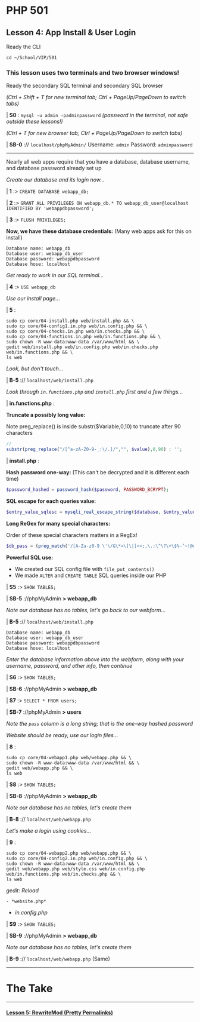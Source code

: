 # PHP 501
## Lesson 4: App Install & User Login

Ready the CLI

`cd ~/School/VIP/501`

### This lesson uses two terminals and two browser windows!

Ready the secondary SQL terminal and secondary SQL browser

*(Ctrl + Shift + T for new terminal tab; Ctrl + PageUp/PageDown to switch tabs)*

| **S0** : `mysql -u admin -padminpassword` *(password in the terminal, not safe outside these lessons!)*

*(Ctrl + T for new browser tab; Ctrl + PageUp/PageDown to switch tabs)*

| **SB-0** :// `localhost/phpMyAdmin/` Username: `admin` Password: `adminpassword`

___

Nearly all web apps require that you have a database, database username, and database password already set up

*Create our database and its login now...*

| **1** :> `CREATE DATABASE webapp_db;`

| **2** :> `GRANT ALL PRIVILEGES ON webapp_db.* TO webapp_db_user@localhost IDENTIFIED BY 'webappdbpassword';`

| **3** :> `FLUSH PRIVILEGES;`

**Now, we have these database credentials:** (Many web apps ask for this on install)
```
Database name: webapp_db
Database user: webapp_db_user
Database password: webappdbpassword
Database hose: localhost
```

*Get ready to work in our SQL terminal...*

| **4** :> `USE webapp_db`

*Use our install page...*

| **5** :
```
sudo cp core/04-install.php web/install.php && \
sudo cp core/04-config1.in.php web/in.config.php && \
sudo cp core/04-checks.in.php web/in.checks.php && \
sudo cp core/04-functions.in.php web/in.functions.php && \
sudo chown -R www-data:www-data /var/www/html && \
gedit web/install.php web/in.config.php web/in.checks.php web/in.functions.php && \
ls web
```

*Look, but don't touch...*

| **B-5** :// `localhost/web/install.php`

*Look through `in.functions.php` and `install.php` first and a few things...*

| **in.functions.php** :

**Truncate a possibly long value:**

Note preg_replace() is inside substr($Variable,0,10) to truncate after 90 characters

```php
//
substr(preg_replace("/[^a-zA-Z0-9-_:\/.]/","", $value),0,90) : '';
```

| **install.php** :

**Hash password one-way:** (This can't be decrypted and it is different each time)

```php
$password_hashed = password_hash($password, PASSWORD_BCRYPT);
```

**SQL escape for each queries value:**

```php
$entry_value_sqlesc = mysqli_real_escape_string($database, $entry_value);
```

**Long ReGex for many special characters:**

Order of these special characters matters in a RegEx!

```php
$db_pass = (preg_match('/[A-Za-z0-9 \'\/&\*=\]\|[<>;,\.:\^\?\+\$%-‘~!@#)(}{_ ]{6,32}$/', $_POST['db_pass']))
```

**Powerful SQL use:**

- We created our SQL config file with `file_put_contents()`
- We made `ALTER` and `CREATE TABLE` SQL queries inside our PHP

| **S5** :> `SHOW TABLES;`

| **SB-5** ://phpMyAdmin **> webapp_db**

*Note our database has no tables, let's go back to our webform...*

| **B-5** :// `localhost/web/install.php`

```
Database name: webapp_db
Database user: webapp_db_user
Database password: webappdbpassword
Database hose: localhost
```

*Enter the database information above into the webform, along with your username, password, and other info, then continue*

| **S6** :> `SHOW TABLES;`

| **SB-6** ://phpMyAdmin **> webapp_db**

| **S7** :> `SELECT * FROM users;`

| **SB-7** ://phpMyAdmin **> users**

*Note the `pass` column is a long string; that is the one-way hashed password*






*Website should be ready, use our login files...*

| **8** :
```
sudo cp core/04-webapp1.php web/webapp.php && \
sudo chown -R www-data:www-data /var/www/html && \
gedit web/webapp.php && \
ls web
```

| **S8** :> `SHOW TABLES;`

| **SB-8** ://phpMyAdmin **> webapp_db**

*Note our database has no tables, let's create them*

| **B-8** :// `localhost/web/webapp.php`

*Let's make a login using cookies...*

| **9** :
```
sudo cp core/04-webapp2.php web/webapp.php && \
sudo cp core/04-config2.in.php web/in.config.php && \
sudo chown -R www-data:www-data /var/www/html && \
gedit web/webapp.php web/style.css web/in.config.php web/in.functions.php web/in.checks.php && \
ls web
```

*gedit: Reload*

 	- *website.php*
  - *in.config.php*

| **S9** :> `SHOW TABLES;`

| **SB-9** ://phpMyAdmin **> webapp_db**

*Note our database has no tables, let's create them*

| **B-9** :// `localhost/web/webapp.php` (Same)

___

# The Take

___

#### [Lesson 5: RewriteMod (Pretty Permalinks)](https://github.com/inkVerb/vip/blob/master/501-php/Lesson-05.md)
